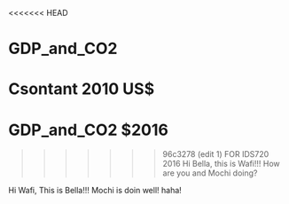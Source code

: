 <<<<<<< HEAD
# GDP_and_CO2
Csontant 2010 US$
=======
# GDP_and_CO2 $2016
>>>>>>> 96c3278 (edit 1)
FOR IDS720
2016
Hi Bella, this is Wafi!!! How are you and Mochi doing?

Hi Wafi, This is Bella!!! Mochi is doin well! haha!

